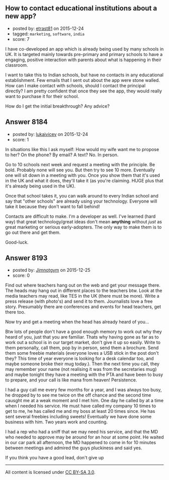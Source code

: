## How to contact educational institutions about a new app?

- posted by: [etrast81](https://stackexchange.com/users/7521960/etrast81) on 2015-12-24
- tagged: `marketing`, `software`, `india`
- score: 7

I have co-developed an app which is already being used by many schools in UK. It is targeted mainly towards pre-primary and primary schools to have a engaging, positive interaction with parents about what is happening in their classroom. 

I want to take this to Indian schools, but have no contacts in any educational establishment. Few emails that I sent out about the app were stone walled. How can I make contact with schools, should I contact the principal directly? I am pretty confident that once they see the app, they would really want to purchase it for their school. 

How do I get the initial breakthrough? Any advice? 


## Answer 8184

- posted by: [lukaivicev](https://stackexchange.com/users/5245413/lukaivicev) on 2015-12-24
- score: 1

In situations like this I ask myself: How would my wife want me to propose to her? On the phone? By email? A text? No. In person. 

Go to 10 schools next week and request a meeting with the principle. Be bold. Probably none will see you. But then try to see 10 more. Eventually one will sit down in a meeting with you. Once you show them that it's used in the UK and what it does, they'll take it (as you're claiming. HUGE plus that it's already being used in the UK). 

Once that school takes it, you can walk around to every Indian school and say that "other schools" are already using your technology. Everyone will take it because they don't want to fall behind! 

Contacts are difficult to make. I'm a developer as well. I've learned (hard way) that great technology/great ideas don't mean **anything** without *just* as great marketing or serious early-adopters. The only way to make them is to go out there and get them. 

Good-luck.


## Answer 8193

- posted by: [Jimnotgym](https://stackexchange.com/users/7461839/jimnotgym) on 2015-12-25
- score: 0

Find out where teachers hang out on the web and get your message there. The heads may hang out in different places to the teachers btw. Look at the media teachers may read, like TES in the UK (there must be more). Write a press release (with photo's) and send it to them. Journalists love a free story. Presumably there are conferences and events for head teachers, get there too.

Now try and get a meeting when the head has already heard of you...

Btw lots of people don't have a good enough memory to work out why they heard of you, just that you are familiar. Thats why having gone as far as to work out a school is in our target market, don't give it up so easily. Write to them personally, call them, pop by in person, send them a brochure. Send them some freebie materials (everyone loves a USB stick in the post don't they? This time of year everyone is looking for a desk calendar too, and maybe someone broke their mug today.). Then the next time you call, they may remember your name (not realising it was from the secretaries mug) and maybe tonight they have a meeting with the PTA and have been to busy to prepare, and your call is like mana from heaven! Persistence.

I had a guy call me every few months for a year, and I was always too busy, he dropped by to see me twice on the off chance and the second time causght me at a weak moment and I met him. One day he called by at a time when I needed his service. He must have called my company 10 times to get to me, he has called me and my boss at least 20 times since. He has sent several freebies including sweets! Eventually we have done some business with him. Two years work and counting.

I had a rep who had a sniff that we may need his service, and that the MD who needed to approve may be around for an hour at some point. He waited in our car park all afternoon, the MD happened to come in for 10 minutes between meetings and admired the guys pluckiness and said yes.

If you think you have a good lead, don't give up



---

All content is licensed under [CC BY-SA 3.0](https://creativecommons.org/licenses/by-sa/3.0/).

